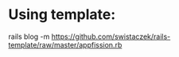 # Using template:
  rails blog -m https://github.com/swistaczek/rails-template/raw/master/appfission.rb